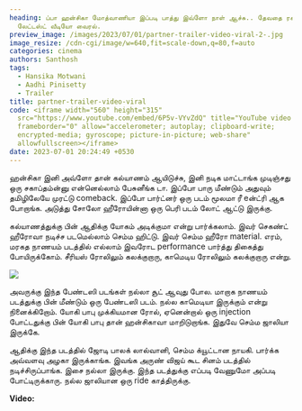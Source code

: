 ```yaml
---
heading: ப்பா ஹன்சிகா மோத்வாணியா இப்படி பாத்து இவ்ளோ நாள் ஆச்சு.. தேவதை ரகம்..
  லேட்டஸ்ட் வீடியோ வைரல்.
preview_image: /images/2023/07/01/partner-trailer-video-viral-2-.jpg
image_resize: /cdn-cgi/image/w=640,fit=scale-down,q=80,f=auto
categories: cinema
authors: Santhosh
tags:
  - Hansika Motwani
  - Aadhi Pinisetty
  - Trailer
title: partner-trailer-video-viral
code: <iframe width="560" height="315"
  src="https://www.youtube.com/embed/6P5v-VYvZdQ" title="YouTube video player"
  frameborder="0" allow="accelerometer; autoplay; clipboard-write;
  encrypted-media; gyroscope; picture-in-picture; web-share"
  allowfullscreen></iframe>
date: 2023-07-01 20:24:49 +0530
---
```



ஹன்சிகா இனி அவ்ளோ தான் கல்யாணம் ஆயிடுச்சு, இனி நடிக மாட்டாங்க முடிஞ்சது ஒரு சகாப்தம்ன்னு என்னெல்லாம் பேசுனீங்க டா. இப்போ பாரு மீண்டும் அதுவும் தமிழிலேயே முரட்டு comeback. இப்போ பார்ட்னர் ஒரு படம் மூலமா ரீ eன்ட்ரி ஆக போறாங்க. அடுத்து சோலோ ஹீரோயின்னா ஒரு பெரி படம் லோட் ஆட்டு இருக்கு.

கல்யாணத்துக்கு பின் ஆதிக்கு யோகம் அடிக்குமா என்று பார்க்கலாம். இவர் செகண்ட் ஹீரோவா நடிச்ச படமெல்லாம் செம்ம ஹிட்டு. இவர் செம்ம ஹீரோ material. எரம், மரகத நாணயம் படத்தில் எல்லாம் இவரோட performance பார்த்து திகைத்து போயிருக்கோம். சீரியஸ் ரோலிலும் கலக்குறாரு, காமெடிய ரோலிலும் கலக்குறாரு என்று.

![](/images/2023/07/01/partner-trailer-video-viral-1-.jpg)

அவருக்கு இந்த பேண்டஸி படங்கள் நல்லா சூட் ஆவுது போல. மாறாக நாணயம் படத்துக்கு பின் மீண்டும் ஒரு பேண்டஸி படம். நல்ல காமெடியா இருக்கும் என்று நினைக்கிறோம். யோகி பாபு முக்கியமான ரோல், ஏனென்றால் ஒரு injection போட்டதுக்கு பின் யோகி பாபு தான் ஹன்சிகாவா மாறிடுறாங்க. இதுவே செம்ம ஜாலியா இருக்கே.

ஆதிக்கு இந்த படத்தில் ஜோடி பாலக் லால்வானி, செம்ம க்யூட்டான நாயகி. பார்க்க அவ்வளவு அழகா இருக்காங்க. இவங்க அருண் விஜய் கூட சினம் படத்தில் நடிச்சிருப்பாங்க. இசை நல்லா இருக்கு. இந்த படத்துக்கு எப்படி வேணுமோ அப்படி போட்டிருக்காரு. நல்ல ஜாலியான ஒரு ride காத்திருக்கு.

**Video:**